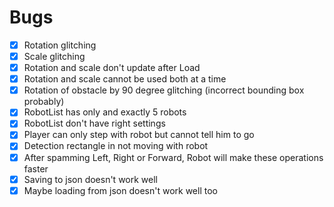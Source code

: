# Bugs

- [X] Rotation glitching
- [X] Scale glitching
- [X] Rotation and scale don't update after Load
- [X] Rotation and scale cannot be used both at a time
- [X] Rotation of obstacle by 90 degree glitching (incorrect bounding box probably)
- [X] RobotList has only and exactly 5 robots
- [X] RobotList don't have right settings
- [X] Player can only step with robot but cannot tell him to go
- [X] Detection rectangle in not moving with robot
- [X] After spamming Left, Right or Forward, Robot will make these operations faster
- [X] Saving to json doesn't work well
- [X] Maybe loading from json doesn't work well too